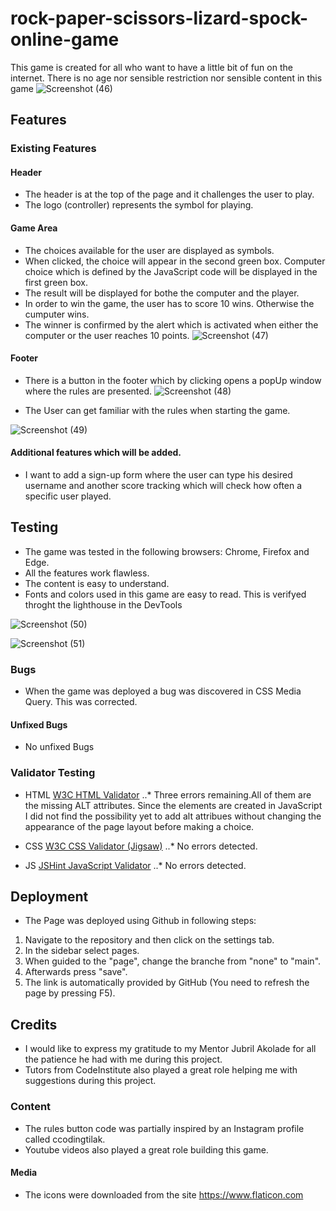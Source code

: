 # rock-paper-scissors-lizard-spock-online-game
This game is created for all who want to have a little bit of fun on the internet. There is no age nor sensible restriction nor sensible content in this game
![Screenshot (46)](https://user-images.githubusercontent.com/109954194/202880172-f3540a63-c064-4f8e-b49c-7a53a5749cba.png)


## Features

### Existing Features

#### Header
* The header is at the top of the page and it challenges the user to play. 
* The logo (controller) represents the symbol for playing.

#### Game Area
* The choices available for the user are displayed as symbols.
* When clicked, the choice will appear in the second green box. Computer choice which is defined by the JavaScript code will be displayed in the first green box. 
* The result will be displayed for bothe the computer and the player. 
* In order to win the game, the user has to score 10 wins. Otherwise the cumputer wins. 
* The winner is confirmed by the alert which is activated when either the computer or the user reaches 10 points.
![Screenshot (47)](https://user-images.githubusercontent.com/109954194/202880190-acfb4457-1364-41f7-9333-87db33e86c22.png)


#### Footer

* There is a button in the footer which by clicking opens a popUp window where the rules are presented. 
![Screenshot (48)](https://user-images.githubusercontent.com/109954194/202880198-79ce8a80-87be-4604-b4b4-2ac0ff31a0e1.png)

* The User can get familiar with the rules when starting the game. 



![Screenshot (49)](https://user-images.githubusercontent.com/109954194/202880205-d2ca8359-0011-4ce8-8c3c-91ff9f795ece.png)


#### Additional features which will be added. 
* I want to add a sign-up form where the user can type his desired username and another score tracking which will check how often a specific user played. 

## Testing 

* The game was tested in the following browsers: Chrome, Firefox and Edge.
* All the features work flawless.
* The content is easy to understand. 
* Fonts and colors used in this game are easy to read. This is verifyed throght the lighthouse in the DevTools

![Screenshot (50)](https://user-images.githubusercontent.com/109954194/202880213-429899c6-597c-4a6e-94df-0ea2e6dac173.png)

![Screenshot (51)](https://user-images.githubusercontent.com/109954194/202880217-f7e99ecf-aa9b-401a-abd1-924d5a34be0d.png)

### Bugs 
* When the game was deployed a bug was discovered in CSS Media Query. This was corrected. 

#### Unfixed Bugs

* No unfixed Bugs

### Validator Testing
* HTML [W3C HTML Validator](https://validator.w3.org/)
..* Three errors remaining.All of them are the missing ALT attributes. Since the elements are created in JavaScript I did not find the possibility yet to add alt    attribues without changing the appearance of the page layout before making a choice.

* CSS [W3C CSS Validator (Jigsaw)](https://jigsaw.w3.org/css-validator/)
..* No errors detected.

* JS [JSHint JavaScript Validator](https://jshint.com/)
..* No errors detected.


## Deployment 
* The Page was deployed using Github in following steps:
1. Navigate to the repository and then click on the settings tab. 
2. In the sidebar select pages.
3. When guided to the "page", change the branche from "none" to "main". 
4. Afterwards press "save".
5. The link is automatically provided by GitHub (You need to refresh the page by pressing F5). 


## Credits

* I would like to express my gratitude to my Mentor Jubril Akolade for all the patience he had with me during this project. 
* Tutors from CodeInstitute also played a great role helping me with suggestions during this project. 


### Content 

* The rules button code was partially inspired by an Instagram profile called ccodingtilak. 
* Youtube videos also played a great role building this game.


#### Media
* The icons were downloaded from the site https://www.flaticon.com
